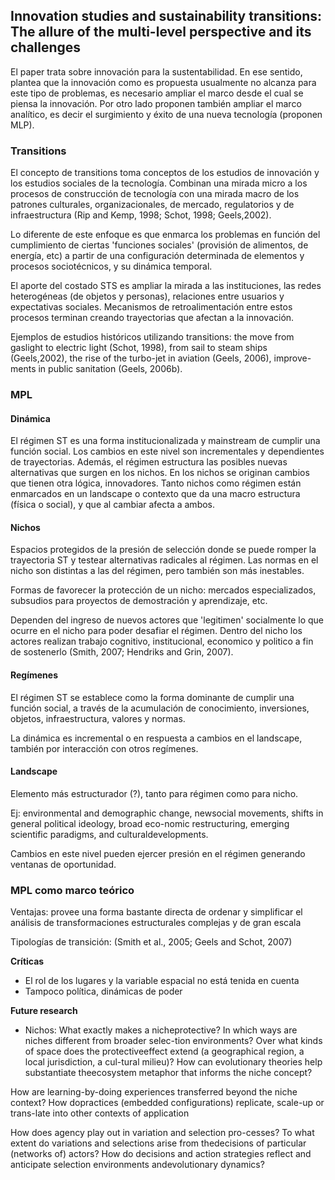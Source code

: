## Innovation studies and sustainability transitions: The allure of the multi-level perspective and its challenges

El paper trata sobre innovación para la sustentabilidad. En ese sentido, plantea que la innovación como es propuesta usualmente no alcanza para este tipo de problemas, es necesario ampliar el marco desde el cual se piensa la innovación. Por otro lado proponen también ampliar el marco analítico, es decir el surgimiento y éxito de una nueva tecnología (proponen MLP).

### Transitions
El concepto de transitions toma conceptos de los estudios de innovación y los estudios sociales de la tecnología. Combinan una mirada micro a los procesos de construcción de tecnología con una mirada macro de los patrones culturales, organizacionales, de mercado, regulatorios y de infraestructura (Rip and Kemp, 1998; Schot, 1998; Geels,2002).

Lo diferente de este enfoque es que enmarca los problemas en función del cumplimiento de ciertas 'funciones sociales' (provisión de alimentos, de energía, etc) a partir de una configuración determinada de elementos y procesos sociotécnicos, y su dinámica temporal.

El aporte del costado STS es ampliar la mirada a las instituciones, las redes heterogéneas (de objetos y personas), relaciones entre usuarios y expectativas sociales. Mecanismos de retroalimentación entre estos procesos terminan creando trayectorias que afectan a la innovación.

Ejemplos de estudios históricos utilizando transitions: the move from gaslight to electric light (Schot, 1998), from sail to steam ships (Geels,2002), the rise of the turbo-jet in aviation (Geels, 2006), improve-ments in public sanitation (Geels, 2006b).

### MPL

#### Dinámica
El régimen ST es una forma institucionalizada y mainstream de cumplir una función social. Los cambios en este nivel son incrementales y dependientes de trayectorias. Además, el régimen estructura las posibles nuevas alternativas que surgen en los nichos. En los nichos se originan cambios que tienen otra lógica, innovadores. Tanto nichos como régimen están enmarcados en un landscape o contexto que da una macro estructura (física o social), y que al cambiar afecta a ambos.

#### Nichos
Espacios protegidos de la presión de selección donde se puede romper la trayectoria ST y testear alternativas radicales al régimen. Las normas en el nicho son distintas a las del régimen, pero también son más inestables.

Formas de favorecer la protección de un nicho: mercados especializados, subsudios para proyectos de demostración y aprendizaje, etc.

Dependen del ingreso de nuevos actores que 'legitimen' socialmente lo que ocurre en el nicho para poder desafiar el régimen. Dentro del nicho los actores realizan trabajo cognitivo, institucional, economico y politico a fin de sostenerlo  (Smith, 2007; Hendriks and Grin, 2007). 

#### Regímenes
El régimen ST se establece como la forma dominante de cumplir una función social, a través de la acumulación de conocimiento, inversiones, objetos, infraestructura, valores y normas. 

La dinámica es incremental o en respuesta a cambios en el landscape, también por interacción con otros regímenes.

#### Landscape
Elemento más estructurador (?), tanto para régimen como para nicho. 

Ej: environmental and demographic change, newsocial movements, shifts in general political ideology, broad eco-nomic restructuring, emerging scientific paradigms, and culturaldevelopments. 

Cambios en este nivel pueden ejercer presión en el régimen generando ventanas de oportunidad.

### MPL como marco teórico

Ventajas: provee una forma bastante directa de ordenar y simplificar el análisis de transformaciones estructurales complejas y de gran escala

Tipologías de transición: (Smith et al., 2005; Geels and Schot, 2007)

**Críticas**
- El rol de los lugares y la variable espacial no está tenida en cuenta
- Tampoco política, dinámicas de poder

**Future research** 
- Nichos: What exactly makes a nicheprotective? In which ways are niches different from broader selec-tion environments? Over what kinds of space does the protectiveeffect extend (a geographical region, a local jurisdiction, a cul-tural milieu)? How can evolutionary theories help substantiate theecosystem metaphor that informs the niche concept?

How are learning-by-doing experiences transferred beyond the niche context? How dopractices (embedded configurations) replicate, scale-up or trans-late into other contexts of application 

How does agency play out in variation and selection pro-cesses? To what extent do variations and selections arise from thedecisions of particular (networks of) actors? How do decisions and action strategies reflect and anticipate selection environments andevolutionary dynamics? 